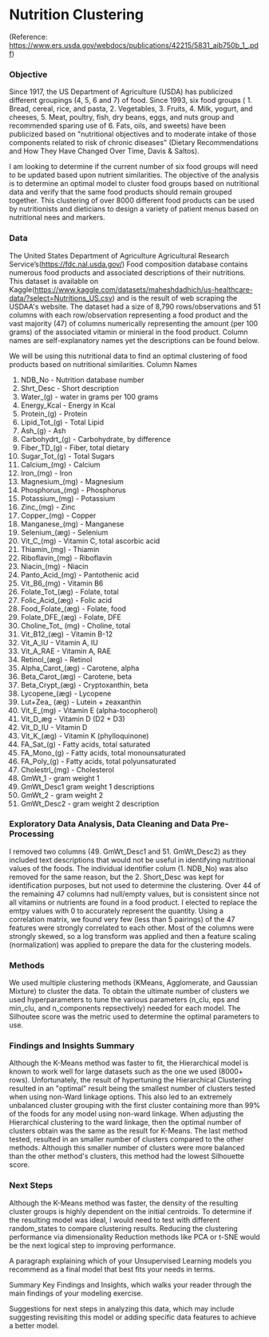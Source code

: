# Nutrition Clustering
(Reference: https://www.ers.usda.gov/webdocs/publications/42215/5831_aib750b_1_.pdf)

### Objective
Since 1917, the US Department of Agriculture (USDA) has publicized different groupings (4, 5, 6 and 7) of food.  Since 1993, six food groups ( 1. Bread, cereal, rice, and pasta, 2. Vegetables,  3. Fruits, 4. Milk, yogurt, and cheeses, 5. Meat, poultry, fish, dry beans, eggs, and nuts group and recommended sparing use of 6. Fats, oils, and sweets) have been publicized based on "nutritional objectives and to moderate intake of those components related to risk of chronic diseases" (Dietary
Recommendations and How They Have Changed Over Time, Davis & Saltos). 

I am looking to determine if the current number of six food groups will need to be updated based upon nutrient similarities.  The objective of the analysis is to determine an optimal model to cluster food groups based on nutritional data and verify that the same food products should remain grouped together. This clustering of over 8000 different food products can be used by nutritionists and dieticians to design a variety of patient menus based on nutritional nees and markers.

### Data
The United States Department of Agriculture Agricultural Research Service’s(https://fdc.nal.usda.gov/) Food composition database contains numerous food products and associated descriptions of their nutritions. This dataset is available on Kaggle(https://www.kaggle.com/datasets/maheshdadhich/us-healthcare-data/?select=Nutritions_US.csv) and is the result of web scraping the USDAA's website. The dataset had a size of 8,790 rows/observations and 51 columns with each row/observation representing a food product and the vast majority (47) of columns numerically representing the amount (per 100 grams) of the associated vitamin or minieral in the food product. Column names are self-explanatory names yet the descriptions can be found below. 

 We will be using this nutritional data to find an optimal clustering of food products based on nutritional similarities.
 Column Names
1. NDB_No - Nutrition database number
2. Shrt_Desc - Short description
3. Water_(g) - water in grams per 100 grams
4. Energy_Kcal - Energy in Kcal
5. Protein_(g) - Protein
6. Lipid_Tot_(g) - Total Lipid
7. Ash_(g) - Ash
8. Carbohydrt_(g) - Carbohydrate, by difference
9. Fiber_TD_(g) - Fiber, total dietary
10. Sugar_Tot_(g) - Total Sugars
11. Calcium_(mg) - Calcium
12. Iron_(mg) - Iron
13. Magnesium_(mg) - Magnesium
14. Phosphorus_(mg) - Phosphorus
15. Potassium_(mg) - Potassium
16. Zinc_(mg) - Zinc
17. Copper_(mg) - Copper
18. Manganese_(mg) - Manganese
19. Selenium_(æg) - Selenium
20. Vit_C_(mg) - Vitamin C, total ascorbic acid
21. Thiamin_(mg) - Thiamin
22. Riboflavin_(mg) - Riboflavin
23. Niacin_(mg) - Niacin
24. Panto_Acid_(mg) - Pantothenic acid
25. Vit_B6_(mg) - Vitamin B6
26. Folate_Tot_(æg) - Folate, total
27. Folic_Acid_(æg) - Folic acid
28. Food_Folate_(æg) - Folate, food
29. Folate_DFE_(æg) - Folate, DFE
30. Choline_Tot_ (mg) - Choline, total
31. Vit_B12_(æg) - Vitamin B-12
32. Vit_A_IU - Vitamin A, IU
33. Vit_A_RAE - Vitamin A, RAE
34. Retinol_(æg) - Retinol
35. Alpha_Carot_(æg) - Carotene, alpha
36. Beta_Carot_(æg) - Carotene, beta
37. Beta_Crypt_(æg) - Cryptoxanthin, beta
38. Lycopene_(æg) - Lycopene
39. Lut+Zea_ (æg) - Lutein + zeaxanthin
40. Vit_E_(mg) - Vitamin E (alpha-tocopherol)
41. Vit_D_æg - Vitamin D (D2 + D3)
42. Vit_D_IU - Vitamin D
43. Vit_K_(æg) - Vitamin K (phylloquinone)
44. FA_Sat_(g) - Fatty acids, total saturated
45. FA_Mono_(g) - Fatty acids, total monounsaturated
46. FA_Poly_(g) - Fatty acids, total polyunsaturated
47. Cholestrl_(mg) - Cholesterol
48. GmWt_1 - gram weight 1
49. GmWt_Desc1 gram weight 1 descriptions
50. GmWt_2 - gram weight 2
51. GmWt_Desc2 - gram weight 2 description

### Exploratory Data Analysis, Data Cleaning and Data Pre-Processing
I removed two columns (49. GmWt_Desc1 and 51. GmWt_Desc2) as they included text descriptions that would not be useful in identifying nutritional values of the foods. The individual identifier colum (1. NDB_No) was also removed for the same reason, but the 2. Short_Desc was kept for identification purposes, but not used to determine the clustering. Over 44 of the remaining 47 columns had null/empty values, but is consistent since not all vitamins or nutrients are found in a food product. I elected to replace the emtpy values with 0 to accurately represent the quantity. Using a correlation matrix, we found very few (less than 5 pairings) of the 47 features were strongly correlated to each other. Most of the columns were strongly skewed, so a log transform was applied and then a feature scaling (normalization) was applied to prepare the data for the clustering models.


### Methods
We used multiple clustering methods (KMeans, Agglomerate, and Gaussian Mixture) to cluster the data. To obtain the ultimate number of clusters we used hyperparameters to tune the various parameters (n_clu, eps and min_clu, and n_components repsectively) needed for each model. The Silhoutee score was the metric used to determine the optimal parameters to use.

### Findings and Insights Summary

 Although the K-Means method was faster to fit, the Hierarchical model is known to work well for large datasets such as the one we used (8000+ rows). Unfortunately, the result of hypertuning the Hierarchical Clustering resulted in an "optimal" result being the smallest number of clusters tested when using non-Ward linkage options. This also led to an extremely unbalanced cluster grouping with the first cluster containing more than 99% of the foods for any model using non-ward linkage. When adjusting the Hierarchical clustering to the ward linkage, then the optimal number of clusters obtain was the same as the result for K-Means. The last method tested, resulted in an smaller number of clusters compared to the other methods. Although this smaller number of clusters were more balanced than the other method's clusters, this method had the lowest Silhouette score.


### Next Steps
Although the K-Means method was faster, the density of the resulting cluster groups is highly dependent on the initial centroids. To determine if the resulting model was ideal, I would need to test with different random_states to compare clustering results. Reducing the clustering performance via dimensionality Reduction methods like PCA or t-SNE would be the next logical step to improving performance. 




A paragraph explaining which of your Unsupervised Learning models you recommend as a final model that best fits your needs in terms.

Summary Key Findings and Insights, which walks your reader through the main findings of your modeling exercise.

Suggestions for next steps in analyzing this data, which may include suggesting revisiting this model or adding specific data features to achieve a better model.
